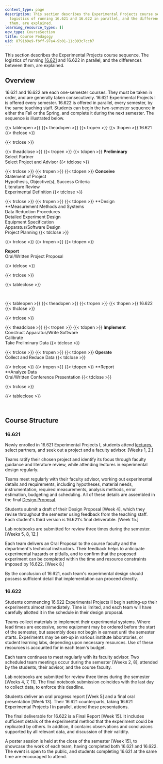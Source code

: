 ```yaml
---
content_type: page
description: This section describes the Experimental Projects course sequence. The
  logistics of running 16.621 and 16.622 in parallel, and the differences between
  them, are explained.
learning_resource_types: []
ocw_type: CourseSection
title: Course Pedagogy
uid: 8791b9e9-fbff-97a4-9b01-11c893c7ccb7
---
```


This section describes the Experimental Projects course sequence. The logistics of running [16.621](/courses/16-621-experimental-projects-i-spring-2003) and 16.622 in parallel, and the differences between them, are explained.

Overview
--------

16.621 and 16.622 are each one-semester courses. They must be taken in order, and are generally taken consecutively. 16.621 Experimental Projects I is offered every semester. 16.622 is offered in parallel, every semester, by the same teaching staff. Students can begin the two-semester sequence in either the Fall or the Spring, and complete it during the next semester. The sequence is illustrated below.

{{< tableopen >}}
{{< theadopen >}}
{{< tropen >}}
{{< thopen >}}
16.621
{{< thclose >}}

{{< trclose >}}

{{< theadclose >}}
{{< tropen >}}
{{< tdopen >}}
**Preliminary**  
Select Partner  
Select Project and Advisor
{{< tdclose >}}

{{< trclose >}}
{{< tropen >}}
{{< tdopen >}}
**Conceive**  
Statement of Project  
Hypothesis, Objective(s), Success Criteria  
Literature Review  
Experimental Definition
{{< tdclose >}}

{{< trclose >}}
{{< tropen >}}
{{< tdopen >}}
**Design  
**Measurement Methods and Systems  
Data Reduction Procedures  
Detailed Experiment Design  
Equipment Specification  
Apparatus/Software Design  
Project Planning
{{< tdclose >}}

{{< trclose >}}
{{< tropen >}}
{{< tdopen >}}


**Report**  
Oral/Written Project Proposal


{{< tdclose >}}

{{< trclose >}}

{{< tableclose >}}

  
 

{{< tableopen >}}
{{< theadopen >}}
{{< tropen >}}
{{< thopen >}}
16.622
{{< thclose >}}

{{< trclose >}}

{{< theadclose >}}
{{< tropen >}}
{{< tdopen >}}
**Implement**  
Construct Apparatus/Write Software  
Calibrate  
Take Preliminary Data
{{< tdclose >}}

{{< trclose >}}
{{< tropen >}}
{{< tdopen >}}
**Operate**  
Collect and Reduce Data
{{< tdclose >}}

{{< trclose >}}
{{< tropen >}}
{{< tdopen >}}
**Report  
**Analyze Data  
Oral/Written Conference Presentation
{{< tdclose >}}

{{< trclose >}}

{{< tableclose >}}

  
 

Course Structure
----------------

### 16.621

Newly enrolled in 16.621 Experimental Projects I, students attend [lectures](/courses/16-621-experimental-projects-i-spring-2003/pages/lecture-notes), select partners, and seek out a project and a faculty advisor. \[Weeks 1, 2.\]

Teams ratify their chosen project and identify its focus through faculty guidance and literature review, while attending lectures in experimental design regularly.

Teams meet regularly with their faculty advisor, working out experimental details and requirements, including hypotheses, material needs, instrumentation, required measurements, analysis methods, error estimation, budgeting and scheduling. All of these details are assembled in the final [Design Proposal](/courses/16-621-experimental-projects-i-spring-2003/pages/projects).

Students submit a draft of their Design Proposal \[Week 4\], which they revise throughout the semester using feedback from the teaching staff. Each student's third version is 16.621's final deliverable. \[Week 15.\]

Lab notebooks are submitted for review three times during the semester. \[Weeks 5, 8, 12.\]

Each team delivers an Oral Proposal to the course faculty and the department's technical instructors. Their feedback helps to anticipate experimental hazards or pitfalls, and to confirm that the proposed experiment can be completed within the time and resource constraints imposed by 16.622. \[Week 8.\]

By the conclusion of 16.621, each team's experimental design should possess sufficient detail that implementation can proceed directly.

### 16.622

Students commencing 16.622 Experimental Projects II begin setting-up their experiments almost immediately. Time is limited, and each team will have carefully allotted it in the schedule in their design proposal.

Teams collect materials to implement their experimental systems. Where lead times are excessive, some equipment may be ordered before the start of the semester, but assembly does not begin in earnest until the semester starts. Experiments may be set-up in various institute laboratories, or student learning labs, depending upon necessary resources. Use of these resources is accounted for in each team's budget.

Each team continues to meet regularly with its faculty advisor. Two scheduled team meetings occur during the semester \[Weeks 2, 8\], attended by the students, their advisor, and the course faculty.

Lab notebooks are submitted for review three times during the semester \[Weeks 4, 7, 11\]. The final notebook submission coincides with the last day to collect data, to enforce this deadline.

Students deliver an oral progress report \[Week 5\] and a final oral presentation \[Week 13\]. Their 16.621 counterparts, taking 16.621 Experimental Projects I in parallel, attend these presentations.

The final deliverable for 16.622 is a Final Report \[Week 15\]. It includes sufficient details of the experimental method that the experiment could be replicated by others. In addition, it contains observations and conclusions supported by all relevant data, and discussion of their validity.

A poster session is held at the close of the semester \[Week 15\], to showcase the work of each team, having completed both 16.621 and 16.622. The event is open to the public, and students completing 16.621 at the same time are encouraged to attend.